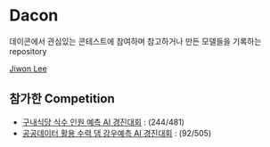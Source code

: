 # Dacon
데이콘에서 관심있는 콘테스트에 참여하며 참고하거나 만든 모델들을 기록하는 repository

[Jiwon Lee](https://dacon.io/myprofile/403555/home)

## 참가한 Competition
* [구내식당 식수 인원 예측 AI 경진대회](https://dacon.io/competitions/official/235743/overview/description) : (244/481)
* [공공데이터 활용 수력 댐 강우예측 AI 경진대회](https://dacon.io/competitions/official/235646/overview/description) : (92/505)
